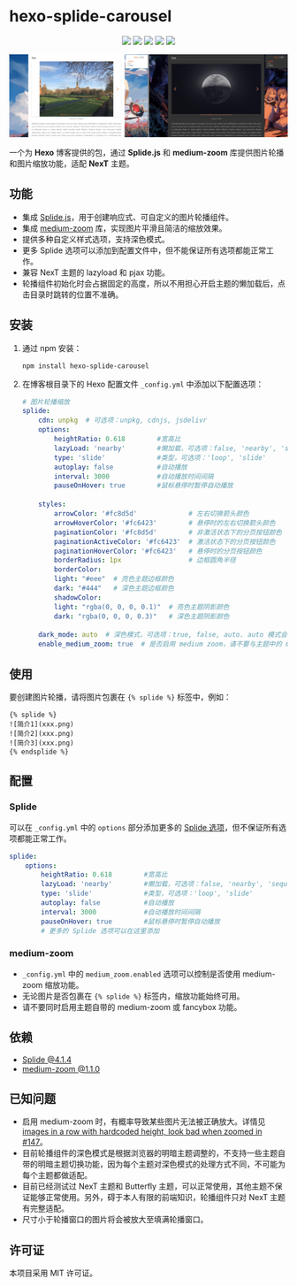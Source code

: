 # hexo-splide-carousel
<p align="center">
    <a href="https://github.com/Siriusq/hexo-splide-carousel/blob/master/README.md"><img src="https://img.shields.io/badge/ENGLISH_README-4285F4?style=for-the-badge&logo=googletranslate&logoColor=ffffff"/></a>
    <a href="https://siriusq.top/splide-demo.html"><img src="https://img.shields.io/badge/Live%20Demo-%23fac03d?style=for-the-badge&logo=github&logoColor=%23222222"/></a>
    <a href="https://github.com/Siriusq/hexo-splide-carousel/blob/master/LICENSE"><img src="https://img.shields.io/badge/License-MIT-%23e3eb98?style=for-the-badge"/></a>
    <a href="https://hexo.io/"><img src="https://img.shields.io/badge/HEXO-7.3.0-%230E83CD?style=for-the-badge&logo=hexo"/></a>
    <a href="https://www.npmjs.com/"><img src="https://img.shields.io/badge/NPM-10.8.2-%23CB3837?style=for-the-badge&logo=npm&logoColor=%23CB3837"/></a>
</p>

![](./preview.jpg)

一个为 **Hexo** 博客提供的包，通过 **Splide.js** 和 **medium-zoom** 库提供图片轮播和图片缩放功能，适配 **NexT** 主题。

## 功能
- 集成 [Splide.js](https://splidejs.com/)，用于创建响应式、可自定义的图片轮播组件。
- 集成 [medium-zoom](https://medium-zoom.francoischalifour.com/) 库，实现图片平滑且简洁的缩放效果。
- 提供多种自定义样式选项，支持深色模式。
- 更多 Splide 选项可以添加到配置文件中，但不能保证所有选项都能正常工作。
- 兼容 NexT 主题的 lazyload 和 pjax 功能。
- 轮播组件初始化时会占据固定的高度，所以不用担心开启主题的懒加载后，点击目录时跳转的位置不准确。

## 安装
1. 通过 npm 安装：
    ```bash
    npm install hexo-splide-carousel
    ```
2. 在博客根目录下的 Hexo 配置文件 `_config.yml` 中添加以下配置选项：
    ```yaml
    # 图片轮播缩放
    splide:
        cdn: unpkg  # 可选项：unpkg, cdnjs, jsdelivr
        options:
            heightRatio: 0.618        #宽高比
            lazyLoad: 'nearby'        #懒加载，可选项：false, 'nearby', 'sequential'
            type: 'slide'             #类型，可选项：'loop', 'slide'
            autoplay: false           #自动播放
            interval: 3000            #自动播放时间间隔
            pauseOnHover: true        #鼠标悬停时暂停自动播放

        styles:
            arrowColor: '#fc8d5d'             # 左右切换箭头颜色
            arrowHoverColor: '#fc6423'        # 悬停时的左右切换箭头颜色
            paginationColor: '#fc8d5d'        # 非激活状态下的分页按钮颜色
            paginationActiveColor: '#fc6423'  # 激活状态下的分页按钮颜色
            paginationHoverColor: '#fc6423'   # 悬停时的分页按钮颜色
            borderRadius: 1px                 # 边框圆角半径
            borderColor:
            light: "#eee"  # 亮色主题边框颜色
            dark: "#444"   # 深色主题边框颜色
            shadowColor:
            light: "rgba(0, 0, 0, 0.1)"  # 亮色主题阴影颜色
            dark: "rgba(0, 0, 0, 0.3)"   # 深色主题阴影颜色

        dark_mode: auto  # 深色模式，可选项：true, false, auto. auto 模式会根据浏览器主题自动设置
        enable_medium_zoom: true  # 是否启用 medium zoom，请不要与主题中的 medium zoom 同时启用
    ```

## 使用
要创建图片轮播，请将图片包裹在 `{% splide %}` 标签中，例如：
```
{% splide %}
![简介1](xxx.png)
![简介2](xxx.png)
![简介3](xxx.png)
{% endsplide %}
```

## 配置
### Splide
可以在 `_config.yml` 中的 `options` 部分添加更多的 [Splide 选项](https://splidejs.com/guides/options/#options)，但不保证所有选项都能正常工作。
```yaml
splide:
    options:
        heightRatio: 0.618        #宽高比
        lazyLoad: 'nearby'        #懒加载，可选项：false, 'nearby', 'sequential'
        type: 'slide'             #类型，可选项：'loop', 'slide'
        autoplay: false           #自动播放
        interval: 3000            #自动播放时间间隔
        pauseOnHover: true        #鼠标悬停时暂停自动播放
        # 更多的 Splide 选项可以在这里添加
```

### medium-zoom
- `_config.yml` 中的 `medium_zoom.enabled` 选项可以控制是否使用 medium-zoom 缩放功能。
- 无论图片是否包裹在 `{% splide %}` 标签内，缩放功能始终可用。
- 请不要同时启用主题自带的 medium-zoom 或 fancybox 功能。

## 依赖
- [Splide @4.1.4](https://github.com/Splidejs/splide)
- [medium-zoom @1.1.0](https://github.com/francoischalifour/medium-zoom)

## 已知问题
- 启用 medium-zoom 时，有概率导致某些图片无法被正确放大。详情见 [images in a row with hardcoded height, look bad when zoomed in #147](https://github.com/francoischalifour/medium-zoom/issues/147)。
- 目前轮播组件的深色模式是根据浏览器的明暗主题调整的，不支持一些主题自带的明暗主题切换功能，因为每个主题对深色模式的处理方式不同，不可能为每个主题都做适配。
- 目前已经测试过 NexT 主题和 Butterfly 主题，可以正常使用，其他主题不保证能够正常使用。另外，碍于本人有限的前端知识，轮播组件只对 NexT 主题有完整适配。
- 尺寸小于轮播窗口的图片将会被放大至填满轮播窗口。

## 许可证
本项目采用 MIT 许可证。